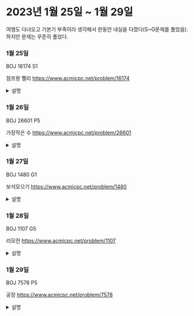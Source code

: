 # 2023년 1월 25일 ~ 1월 29일

여행도 다녀오고 기본기 부족이라 생각해서 한동안 내실을 다졌다(S~G문제를 풀었음).
하지만 문제는 꾸준히 풀었다.

### 1월 25일

BOJ 16174
S1

점프왕 쩰리
https://www.acmicpc.net/problem/16174

<details>
<summary>설명</summary>
<div >       
설명 : bfs로 해결 가능해보이는 그래프 문제이다. 입력의 크기가 작은경우 (small) 브루트 포스로도 해결가능하다.
</div>
</details>

### 1월 26일

BOJ 26601
P5

가장작은 수
https://www.acmicpc.net/problem/26601

<details>
<summary>설명</summary>
<div >       
설명 : 다른 사람이 소개해준 정수론 쪽 수학 문제. 약수의 개수에 대한 정의를 이용하여 접근하는 문제이며 문제 디자인이 끝나면 쉽게 해결할 수 있다.
</div>
</details>

### 1월 27일

BOJ 1480
G1

보석모으기
https://www.acmicpc.net/problem/1480

<details>
<summary>설명</summary>
<div >       
설명 : 배낭문제와 비슷한 느낌의 비트마스킹 dp문제. 그리디로 풀릴듯 해 보이지만 예외가 존재한다고 한다.
</div>
</details>

### 1월 28일

BOJ 1107
G5

리모컨
https://www.acmicpc.net/problem/1107

<details>
<summary>설명</summary>
<div >       
설명 : 클래스에 있는 문제로 꽤나 유명한 문제로 보인다. 처음 들었던 생각은 N으로 이동하기위한 최소 버튼을 누르는 횟수 이기때문에 BFS로 접근하고자 하였지만 현재 보고있는 채널인 100을 처리하는 데 어려움을 겪었다.
이를 듣고 있던 사람이 알려주기로 bfs로 접근했을 때는 abs(N-100)을 통해 처리를 하면 +,-는 채널에서 떨어진 거리만을 의미하기때문에 처리 가능하다.

하지만 실제 태그는 브루트포스이고 이는 버튼을 누르는 경우의수는 아무리 커도 10^6이기 때문에 각 경우의 수에 대해서 절대적 거리의 최소값을 계산해주면 O(N)에 처리가 가능하다는 것이다.

</div>
</details>

### 1월 29일

BOJ 7578
P5

공장
https://www.acmicpc.net/problem/7578

<details>
<summary>설명</summary>
<div >       
설명 : 세그트리의 counting inversion을 이용한 문제이다. 좌표압축을 한 이후 자신보다 이후의 숫자중 먼저 방문을 한 개수가 있는지 확인하는문제
전깃줄의 LCS와 비슷한 문제 처럼 보였지만 왜 세그트리 문제인지는 조금 더 알아보려고한다.
</div>
</details>
